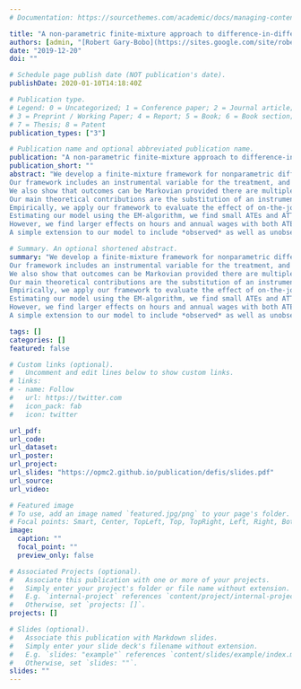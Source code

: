 ```yaml
---
# Documentation: https://sourcethemes.com/academic/docs/managing-content/

title: "A non-parametric finite-mixture approach to difference-in-difference estimation, with an application to professional training and wages"
authors: [admin, "[Robert Gary-Bobo](https://sites.google.com/site/robertgarybobopersonalpage/home)", "[Julie Pernaudet](https://sites.google.com/view/juliepernaudet/home?authuser=0)", "[Jean-Marc Robin](https://sites.google.com/site/jmarcrobin/home)"]
date: "2019-12-20"
doi: ""

# Schedule page publish date (NOT publication's date).
publishDate: 2020-01-10T14:18:40Z

# Publication type.
# Legend: 0 = Uncategorized; 1 = Conference paper; 2 = Journal article;
# 3 = Preprint / Working Paper; 4 = Report; 5 = Book; 6 = Book section;
# 7 = Thesis; 8 = Patent
publication_types: ["3"]

# Publication name and optional abbreviated publication name.
publication: "A non-parametric finite-mixture approach to difference-in-difference estimation, with an application to professional training and wages"
publication_short: ""
abstract: "We develop a finite-mixture framework for nonparametric difference-in-difference analysis with unobserved heterogeneity correlating treatment and outcome. 
Our framework includes an instrumental variable for the treatment, and we demonstrate that our method allows us to relax the no common trend restriction usually required in difference-in-difference analysis. 
We also show that outcomes can be Markovian provided there are multiple post-treatment observations.
Our main theoretical contributions are the substitution of an instrument for the common-trends assumption, and a non-parametric identification proof.
Empirically, we apply our framework to evaluate the effect of on-the-job/professional (re)training on wages, using novel French linked employee-employer data. 
Estimating our model using the EM-algorithm, we find small ATEs and ATTs on hourly wages of between 2% and 3%. 
However, we find larger effects on hours and annual wages with both ATEs and ATTs of over 5%.
A simple extension to our model to include *observed* as well as unobserved heterogeneity produces very similar results."

# Summary. An optional shortened abstract.
summary: "We develop a finite-mixture framework for nonparametric difference-in-difference analysis with unobserved heterogeneity correlating treatment and outcome. 
Our framework includes an instrumental variable for the treatment, and we demonstrate that our method allows us to relax the no common trend restriction usually required in difference-in-difference analysis. 
We also show that outcomes can be Markovian provided there are multiple post-treatment observations.
Our main theoretical contributions are the substitution of an instrument for the common-trends assumption, and a non-parametric identification proof.
Empirically, we apply our framework to evaluate the effect of on-the-job/professional (re)training on wages, using novel French linked employee-employer data. 
Estimating our model using the EM-algorithm, we find small ATEs and ATTs on hourly wages of between 2% and 3%. 
However, we find larger effects on hours and annual wages with both ATEs and ATTs of over 5%.
A simple extension to our model to include *observed* as well as unobserved heterogeneity produces very similar results."

tags: []
categories: []
featured: false

# Custom links (optional).
#   Uncomment and edit lines below to show custom links.
# links:
# - name: Follow
#   url: https://twitter.com
#   icon_pack: fab
#   icon: twitter

url_pdf:
url_code:
url_dataset:
url_poster:
url_project:
url_slides: "https://opmc2.github.io/publication/defis/slides.pdf"
url_source:
url_video:

# Featured image
# To use, add an image named `featured.jpg/png` to your page's folder. 
# Focal points: Smart, Center, TopLeft, Top, TopRight, Left, Right, BottomLeft, Bottom, BottomRight.
image:
  caption: ""
  focal_point: ""
  preview_only: false

# Associated Projects (optional).
#   Associate this publication with one or more of your projects.
#   Simply enter your project's folder or file name without extension.
#   E.g. `internal-project` references `content/project/internal-project/index.md`.
#   Otherwise, set `projects: []`.
projects: []

# Slides (optional).
#   Associate this publication with Markdown slides.
#   Simply enter your slide deck's filename without extension.
#   E.g. `slides: "example"` references `content/slides/example/index.md`.
#   Otherwise, set `slides: ""`.
slides: ""
---
```

